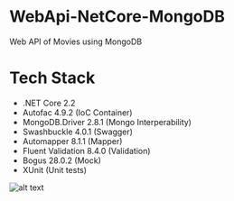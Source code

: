 # WebApi-NetCore-MongoDB
Web API of Movies using MongoDB

# Tech Stack
- .NET Core 2.2 
- Autofac 4.9.2 (IoC Container)
- MongoDB.Driver 2.8.1 (Mongo Interperability) 
- Swashbuckle 4.0.1 (Swagger)
- Automapper 8.1.1 (Mapper)
- Fluent Validation 8.4.0 (Validation)
- Bogus 28.0.2 (Mock)
- XUnit (Unit tests)

![alt text](https://i.imgur.com/wf4d9OZ.png)
